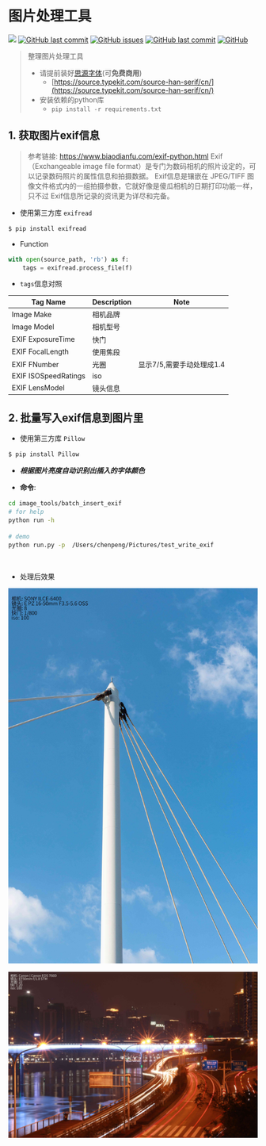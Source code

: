 # 图片处理工具

[![](https://img.shields.io/badge/version-python3.5+-green?style=flat-square)](https://www.python.org/downloads/)
[![GitHub last commit](https://img.shields.io/github/stars/RRRoger/image_tools.svg?style=flat-square)](https://github.com/RRRoger/image_tools)
[![GitHub issues](https://img.shields.io/github/issues/RRRoger/image_tools.svg?style=flat-square)](https://github.com/RRRoger/image_tools/issues)
[![GitHub last commit](https://img.shields.io/github/last-commit/RRRoger/image_tools.svg?style=flat-square)](https://github.com/RRRoger/image_tools/commits/master)
[![GitHub](https://img.shields.io/github/license/mashape/apistatus.svg?style=flat-square)](https://github.com/RRRoger/image_tools/blob/master/LICENSE)

> 整理图片处理工具
>
> - 请提前装好[思源字体](https://source.typekit.com/source-han-serif/cn/)(可**免费商用**)
>   - [https://source.typekit.com/source-han-serif/cn/](https://source.typekit.com/source-han-serif/cn/)
> - 安装依赖的python库
>   - `pip install -r requirements.txt`


## 1. 获取图片exif信息

> 参考链接: https://www.biaodianfu.com/exif-python.html
> Exif（Exchangeable image file format）是专门为数码相机的照片设定的，可以记录数码照片的属性信息和拍摄数据。
> Exif信息是镶嵌在 JPEG/TIFF 图像文件格式内的一组拍摄参数，它就好像是傻瓜相机的日期打印功能一样，只不过 Exif信息所记录的资讯更为详尽和完备。

- 使用第三方库 `exifread`

```bash
$ pip install exifread
```

- Function

```python
with open(source_path, 'rb') as f:
    tags = exifread.process_file(f)
```

- `tags`信息对照

| Tag Name             | Description | Note                      |
| -------------------- | ----------- | ------------------------- |
| Image Make           | 相机品牌    |                           |
| Image Model          | 相机型号    |                           |
| EXIF ExposureTime    | 快门        |                           |
| EXIF FocalLength     | 使用焦段    |                           |
| EXIF FNumber         | 光圈        | 显示7/5,需要手动处理成1.4 |
| EXIF ISOSpeedRatings | iso         |                           |
| EXIF LensModel       | 镜头信息    |                           |

## 2. 批量写入exif信息到图片里

- 使用第三方库 `Pillow`

```bash
$ pip install Pillow
```

- ***根据图片亮度自动识别出插入的字体颜色***

- **命令**:

```bash
cd image_tools/batch_insert_exif
# for help
python run -h

# demo
python run.py -p  /Users/chenpeng/Pictures/test_write_exif
```

​    

- 处理后效果

![](./images/after_exif_setting/DSC05247-21.JPG)

![](./images/after_exif_setting/IMG_9468.JPG)


